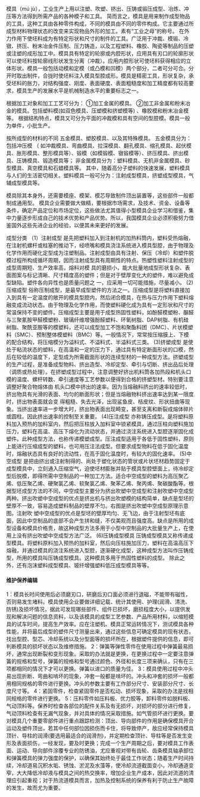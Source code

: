 模具（mú jù），工业生产上用以注塑、吹塑、挤出、压铸或锻压成型、冶炼、冲压等方法得到所需产品的各种模子和工具。 简而言之，模具是用来制作成型物品的工具，这种工具由各种零件构成，不同的模具由不同的零件构成。它主要通过所成型材料物理状态的改变来实现物品外形的加工。素有“工业之母”的称号。
在外力作用下使坯料成为有特定形状和尺寸的制件的工具。广泛用于冲裁、模锻、冷镦、挤压、粉末冶金件压制、压力铸造，以及工程塑料、橡胶、陶瓷等制品的压塑或注塑的成形加工中。模具具有特定的轮廓或内腔形状，应用具有刃口的轮廓形状可以使坯料按轮廓线形状发生分离（冲裁）。应用内腔形状可使坯料获得相应的立体形状。模具一般包括动模和定模（或凸模和凹模）两个部分，二者可分可合。分开时取出制件，合拢时使坯料注入模具型腔成形。模具是精密工具，形状复杂，承受坯料的胀力，对结构强度、刚度、表面硬度、表面粗糙度和加工精度都有较高要求，模具生产的发展水平是机械制造水平的重要标志之一。


根据加工对象和加工工艺可分为：
①加工金属的模具。
②加工非金属和粉末冶金的模具。包括塑料模(如双色模具、压塑模和挤塑模等) 、橡胶模和粉末冶金模等。 根据结构特点，模具又可分为平面的冲裁模和具有空间的型腔模。模具一般为单件，小批生产。

按所成型的材料的不同
五金模具、塑胶模具、以及其特殊模具。
五金模具分为：包括冲压模 （ 如冲裁模具、弯曲模具、拉深模具、翻孔模具、缩孔模具、起伏模具、胀形模具、整形模具等）、锻模（如模锻模、镦锻模等）、挤压模具、挤出模具、压铸模具、锻造模具等；
非金属模具分为：塑料模具、无机非金属模具、砂型模具、真空模具和石蜡模具等。
其中，随着高分子塑料的快速发展，塑料模具与人们的生活密切相关。塑料模具一般可分为：注射成型模具，挤塑成型模具，气辅成型模具等。


模具除其本身外，还需要模座、模架、模芯导致制件顶出装置等，这些部件一般都制成通用型。 模具企业需要做大做精，要根据市场需求，及技术、资金、设备等条件，确定产品定位和市场定位，这些做法尤其值得小型模具企业学习和借鉴，集中力量逐步形成自己的技术优势和产品优势。所以，我国模具企业必须积极努力借鉴国外这些先进企业的经验，以便其未来更好的发展。






成型分类
（1）注射成型
是先把塑料加入到注射机的加热料筒内，塑料受热熔融，在注射机螺杆或柱塞的推动下，经喷嘴和模具浇注系统进入模具型腔，由于物理及化学作用而硬化定型成为注塑制品。注射成型由具有注射、保压（冷却）和塑件脱模过程所构成循环周期，因而注射成型具有周期性的特点。热塑性塑料注射成型的成型周期短、生产效率高，熔料对模 具的磨损小，能大批量地成型形状复杂、表面图案与标记清晰、尺寸精度高的塑件；但是对于壁厚变化大的塑件，难以避免成型缺陷。塑件各向异性也是质量问题之 一，应采用一切可能措施，尽量减小。
(2)压缩成型
俗称压制成型，是最早成型塑件的方法之一。压缩成型是将塑料直接加入到具有一定温度的敞开的模具型腔内，然后闭合模具，在热与压力作用下塑料熔融变成流动状态。由于物理及化学作用，而使塑料硬化成为具有一定形状和尺寸的常温保持不变的塑件。压缩成型主要是用于成型热固性塑料，如酚醛模塑粉、脲醛与三聚氰胺甲醛模塑粉、玻璃纤维增强酚醛塑料、环氧树脂、DAP树脂、有机硅树脂、聚酰亚胺等的模塑料，还可以成型加工不饱和聚酯料团（DMC）、片状模塑料（SMC）、预制整体模塑料（BMC）等。一般情况下，常常按压缩膜上、下模的配合结构，将压缩模分为溢料式、不溢料式、半溢料式三类。
(3)挤塑成型
是使处于粘流状态的塑料，在高温和一定的压力下，通过具有特定断面形状的口模，然后在较低的温度下，定型成为所需截面形状的连续型材的一种成型方法。挤塑成型的生产过程，是准备成型物料、挤出造型、冷却定型、牵引与切断、挤出品后处理（调质或热处理）。在挤塑成型过程中，注意调整好挤出机料筒各加热段和机头口模的温度、螺杆转数、牵引速度等工艺参数以便得到合格的挤塑型材。特别要注意调整好聚合物熔体由 机头口模中挤出的速率。因为当熔融料挤出的速率较低时，挤出物具有光滑的表面、均匀的断面形状；但是当熔融物料挤出速率达到某一限度时，挤出物表面就会变 得粗糙、失去光泽，出现鲨鱼皮、桔皮纹、形状扭曲等现象。当挤出速率进一步增大时，挤出物表面出现畸变，甚至支离和断裂成熔体碎片或圆柱。因此挤出速率的控制至关重要。
(4)压注成型
亦称铸压成型。是将塑料原料加入预热的加料室内，然后把压柱放入加料室中锁紧模具，通过压柱向塑料施加压力，塑料在高温、高压下熔化为流动状态，并通过浇注系统进入型腔逐渐固化成塑件。此种成型方法，也称传递模塑成型。压注成型适用于各低于固性塑料，原则上能进行压缩成型的塑料，也可用压注法成型。但要求成型物料在低于固化温度时，熔融状态具有良好的流动性，在高于固化温度时，有较大的固化速率。
(5)中空成型
是把由挤出或注射制得的、尚处于塑化状态的管状或片状坯材趋势固定于成型模具中，立刻通入压缩空气，迫使坯材膨胀并贴于模具型腔壁面上，待冷却定型后脱模，即得所需中空制品的一种加工方法。适合中空成型的塑料为高压聚乙烯、低压聚乙烯、硬聚氯乙烯、软聚氯乙烯、聚苯乙烯、聚丙烯、聚碳酸酯等。根据型坯成型方法的不同，中空成型主要分为挤出吹塑中空成型和注射吹塑中空成型两种。挤出吹塑中空成型的优点是挤出机与挤出吹塑模的结构简单，缺点是型坯的壁厚不一致，容易造成塑料制品的壁厚不匀。右图是挤出吹塑中空成型原理示意图。注射吹 塑中空成型的优点是型坯的壁厚均匀、无飞边，由于注射型坯有底面，因此中空制品的底部不会产生拼和缝，不仅美观而且强度高。缺点是所用的成型设备和模具价格贵，故这种成型方法多用于小型中空制品的大批量生产上，在使用上没有挤出吹塑中空成型方法广泛。
(6)压铸成型模具
压铸成型模具又称传递成型模具。将塑料原料加入预热的加料室，然后向压柱施加压力，塑料在高温高压下熔融，并通过模具的浇注系统进入型腔，逐渐硬化成型，这种成型方法叫作压铸成型，所用的模具叫压铸成型模具。这种模具多用于热固性塑料的成型。
除此之外，还有泡沫塑料成型模具、玻纤增强塑料低压成型模具等等。




#### 维护保养编辑
1：模具长时间使用后必须磨刃口，研磨后刃口面必须进行退磁，不能带有磁性，否则易发生堵料。模具使用企业要做详细记载、统计其使用、护理(润滑、清洗、防锈)及损坏情况，据此可发现哪些部件、组件已损坏，磨损程度大小，以提供发现和解决问题的信息资料，以及该模具的成型工艺参数、产品所用材料，以缩短模具的试车时间，提高生产效率。应在注塑机、模具正常运转情况下，测试模具各种性能，并将最后成型的塑件尺寸测量出来，通过这些信息可确定模具的现有状态，找出型腔、型芯、冷却系统以及分型面等的损坏所在，根据塑件提供的信息，即可判断模具的损坏状态以及维修措施。
2：弹簧等弹性零件在使用过程中弹簧最易损坏，通常出现断裂和变形现象。采取的办法就是更换，在更换过程中一定要注意弹簧的规格和型号，弹簧的规格和型号通过颜色、外径和长度三项来确认，只有在三项都相同的情况下才可以更换。弹簧以进口的质量为佳。
3：模具使用过程中冲头易出现折断、弯曲和啃坏的现象，冲套一般都是啃坏的。冲头和冲套的损坏一般都用相同规格的零件进行更换。冲头的参数主要有工作部分尺寸、安装部分尺寸、长度尺寸等。
4：紧固零件，检查紧固零件是否松动、损坏现象，采取的办法是找相同规格的零件进行更换。
5：压料零件如压料板、优力胶等，卸料零件如脱料板、气动顶料等。保养时检查各部位的配件关系及有无损坏，对损坏的部分进行修复，气动顶料检查有无漏气现象，并对具体的情况采取措施。如气管损坏进行更换。要对模具几个重要零部件进行重点跟踪检测：顶出、导向部件的作用是确保模具开合运动及塑件顶出，若其中任何部位因损伤而卡住，将导致停产，故应经常保持模具顶针、导柱的润滑(要选用最适合的润滑剂)，并定期检查顶针、导柱等是否发生变形及表面损伤，一经发现，要及时更换；完成一个生产周期之后，要对模具工作表面、运动、导向部件涂覆专业的防锈油，尤应重视对带有齿轮、齿条模具轴承部位和弹簧模具的弹力强度的保护，以确保其始终处于最佳工作状态；随着生产时间持续，冷却道易沉积水垢、锈蚀、淤泥及水藻等，使冷却流道截面变小，冷却通道变窄，大大降低冷却液与模具之间的热交换率，增加企业生产成本，因此对流道的清理应引起重视；对于热流道模具而言，加热及控制系统的保养有利于防止生产故障的发生，故而尤为重要。

